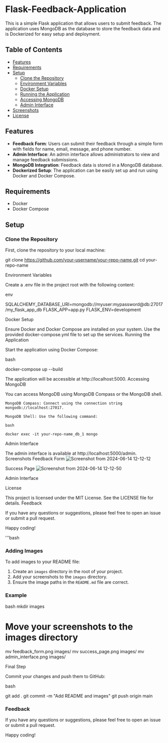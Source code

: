 # Flask-Feedback-Application

This is a simple Flask application that allows users to submit feedback. The application uses MongoDB as the database to store the feedback data and is Dockerized for easy setup and deployment.

## Table of Contents

- [Features](#features)
- [Requirements](#requirements)
- [Setup](#setup)
  - [Clone the Repository](#clone-the-repository)
  - [Environment Variables](#environment-variables)
  - [Docker Setup](#docker-setup)
  - [Running the Application](#running-the-application)
  - [Accessing MongoDB](#accessing-mongodb)
  - [Admin Interface](#admin-interface)
- [Screenshots](#screenshots)
- [License](#license)

## Features

- **Feedback Form**: Users can submit their feedback through a simple form with fields for name, email, message, and phone number.
- **Admin Interface**: An admin interface allows administrators to view and manage feedback submissions.
- **MongoDB Integration**: Feedback data is stored in a MongoDB database.
- **Dockerized Setup**: The application can be easily set up and run using Docker and Docker Compose.

## Requirements

- Docker
- Docker Compose

## Setup

### Clone the Repository

First, clone the repository to your local machine:

git clone https://github.com/your-username/your-repo-name.git
cd your-repo-name

Environment Variables

Create a .env file in the project root with the following content:

env

SQLALCHEMY_DATABASE_URI=mongodb://myuser:mypassword@db:27017/my_flask_app_db
FLASK_APP=app.py
FLASK_ENV=development

Docker Setup

Ensure Docker and Docker Compose are installed on your system. Use the provided docker-compose.yml file to set up the services.
Running the Application

Start the application using Docker Compose:

bash

docker-compose up --build

The application will be accessible at http://localhost:5000.
Accessing MongoDB

You can access MongoDB using MongoDB Compass or the MongoDB shell.

    MongoDB Compass: Connect using the connection string mongodb://localhost:27017.

    MongoDB Shell: Use the following command:

    bash

    docker exec -it your-repo-name_db_1 mongo

Admin Interface

The admin interface is available at http://localhost:5000/admin.
Screenshots
Feedback Form
![Screenshot from 2024-06-14 12-12-12](https://github.com/GANESHARAVIND-124/PFlask-Feedback-Application/assets/70093284/16dfa8ec-e779-480f-9ca0-423c5133e532)

Success Page
![Screenshot from 2024-06-14 12-12-50](https://github.com/GANESHARAVIND-124/PFlask-Feedback-Application/assets/70093284/d14800c4-3b90-467b-ab6d-26b7d42ad032)

Admin Interface

License

This project is licensed under the MIT License. See the LICENSE file for details.
Feedback

If you have any questions or suggestions, please feel free to open an issue or submit a pull request.

Happy coding!

'''bash


### Adding Images

To add images to your README file:
1. Create an `images` directory in the root of your project.
2. Add your screenshots to the `images` directory.
3. Ensure the image paths in the `README.md` file are correct.

### Example

bash
mkdir images
# Move your screenshots to the images directory
mv feedback_form.png images/
mv success_page.png images/
mv admin_interface.png images/

Final Step

Commit your changes and push them to GitHub:

bash

git add .
git commit -m "Add README and images"
git push origin main


### Feedback

If you have any questions or suggestions, please feel free to open an issue or submit a pull request.

Happy coding!
